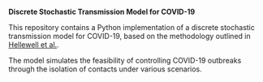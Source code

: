 **Discrete Stochastic Transmission Model for COVID-19**

This repository contains a Python implementation of a discrete stochastic transmission model for COVID-19, based on the methodology outlined in [Hellewell et al.](https://www.sciencedirect.com/science/article/pii/S2214109X20300747).

The model simulates the feasibility of controlling COVID-19 outbreaks through the isolation of contacts under various scenarios.
